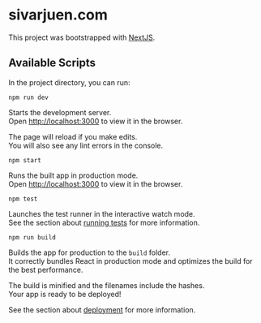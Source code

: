 # sivarjuen.com

This project was bootstrapped with [NextJS](https://nextjs.org/).

## Available Scripts

In the project directory, you can run:

```
npm run dev
```

Starts the development server.<br />
Open [http://localhost:3000](http://localhost:3000) to view it in the browser.

The page will reload if you make edits.<br />
You will also see any lint errors in the console.

```
npm start
```

Runs the built app in production mode.<br />
Open [http://localhost:3000](http://localhost:3000) to view it in the browser.


```
npm test
```

Launches the test runner in the interactive watch mode.<br />
See the section about [running tests](https://facebook.github.io/create-react-app/docs/running-tests) for more information.

```
npm run build
```

Builds the app for production to the `build` folder.<br />
It correctly bundles React in production mode and optimizes the build for the best performance.

The build is minified and the filenames include the hashes.<br />
Your app is ready to be deployed!

See the section about [deployment](https://facebook.github.io/create-react-app/docs/deployment) for more information.

